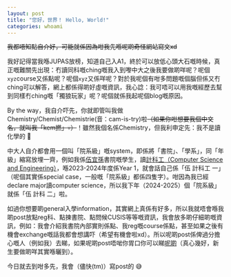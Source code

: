 ```yaml
---
layout: post
title: "您好，世界！ Hello, World!"
categories: whoami
---
```

~~我都唔知點自介好，可能就係因為咁我先喺呢啲奇怪網站寫文xd~~

我好記得當我喺JUPAS放榜，知道自己入A1，終於可以放低心頭大石嘅時候，真正嘅難關先出現：冇讀同科嘅ching嘅我入到嚟中大之後我要做啲咩呢？呢個`xyz`course又係點呢？呢個`xyz`又係咩呢？對於我呢個有咁多問題嘅個腦但係又冇ching可以解答，網上都係得啲好虛嘅資訊，我心諗：我可唔可以用我嘅經歷去幫到同樣冇ching嘅「獨狼玩家」呢？呢個就係我起呢個blog嘅原因。

By the way，我自介吓先，你就即管叫我做Chemistry/Chemist/Chemistrie(音：cam-is-try)啦~~（如果你咁想要我個中文名，就叫我「kem撚」:skull:）~~！雖然我個名係Chemistry，但我利申定先：我不是讀化學的 :eyes:

中大人自介都會用一個叫「院系級」嘅system，即係將「書院」、「學系」，同「年級」縮寫放埋一齊，例如我係[伍宜孫](https://wys.cuhk.edu.hk/?lang=zh)書院嘅學生，讀[計科工（Computer Science and Engineering）](https://www.jupas.edu.hk/tc/programme/cuhk/JS4412/)，喺2023-2024年度係Year 1，就會話自己係「伍 計科工 一」（呢個其實係special case，一般嘅「院系級」都係四隻字）。咁因為我已經declare major讀computer science，所以我下年（2024-2025）個「院系級」就係「伍 計科 二」啦。

如過你想要啲general入學information，其實網上真係有好多，所以我就唔會喺我啲post放點reg科、點揀書院、點問候CUSIS等等嘅資訊，我會放多啲仔細啲嘅資訊，例如：我會介紹我書院內部實則係點、我reg嘅course係點，甚至如果之後有機會exchange嘅話我都會想講吓（希望有機會啦xd）。所以呢啲post係俾過分擔心嘅人（例如我）去睇，如果呢啲post唔啱你胃口你可以睇[呢啲](https://cuhkinfo.blogspot.com/2013/08/2017.html)（真心幾好，新生要做啲咩其實喺曬到）。

今日就去到咁多先，我會（儘快(tm)）寫post的 :sweat_smile:
